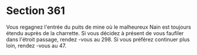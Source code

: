 # Section 361

Vous regagnez l'entrée du puits de mine où le malheureux Nain est
toujours étendu auprès de la charrette. Si vous décidez à présent de
vous faufiler dans l'étroit passage, rendez -vous au  298. Si vous
préférez continuer plus loin, rendez -vous au  47.